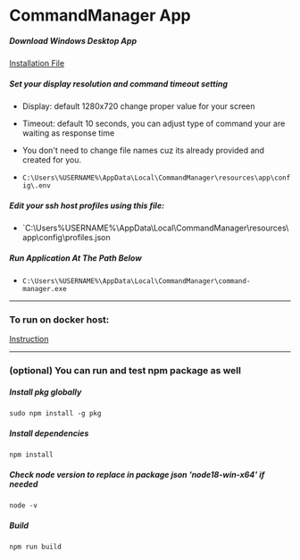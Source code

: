 # CommandManager App

##### Download Windows Desktop App

[Installation File](https://drive.google.com/drive/folders/1Fw_sANe6mx-e9P2E3e_leCb6ssTtbbGt?usp=drive_link)

##### Set your display resolution and command timeout setting

- Display: default 1280x720 change proper value for your screen
- Timeout: default 10 seconds, you can adjust type of command your are waiting as response time
- You don't need to change file names cuz its already provided and created for you.

- `C:\Users\%USERNAME%\AppData\Local\CommandManager\resources\app\config\.env`

##### Edit your ssh host profiles using this file:

- `C:\Users\%USERNAME%\AppData\Local\CommandManager\resources\app\config\profiles.json

##### Run Application At The Path Below

- `C:\Users\%USERNAME%\AppData\Local\CommandManager\command-manager.exe`

---

### To run on docker host:

[Instruction](https://hub.docker.com/r/eaeoz/ssh-shortcut-windows)

---

### (optional) You can run and test npm package as well

##### Install pkg globally

`sudo npm install -g pkg`

##### Install dependencies

`npm install`

##### Check node version to replace in package json 'node18-win-x64' if needed

`node -v`

##### Build

`npm run build`
